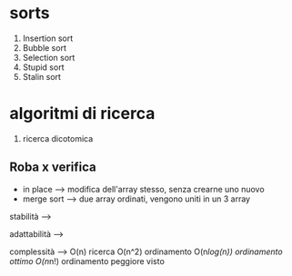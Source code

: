 # sorts
1. Insertion sort
2. Bubble sort
3. Selection sort
4. Stupid sort
5. Stalin sort

# algoritmi di ricerca
1. ricerca dicotomica

## Roba x verifica
- in place --> modifica dell'array stesso, senza crearne uno nuovo
- merge sort --> due array ordinati, vengono uniti in un 3 array

stabilità --> 

adattabilità -->

complessità --> O(n) ricerca O(n^2) ordinamento O(n*log(n)) ordinamento ottimo O(n*n!) ordinamento peggiore visto


      